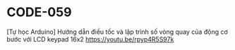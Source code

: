 # CODE-059
[Tự học Arduino] Hướng dẫn điều tốc và lập trình số vòng quay của động cơ bước với LCD keypad 16x2 https://youtu.be/rpyp4R5S97k
